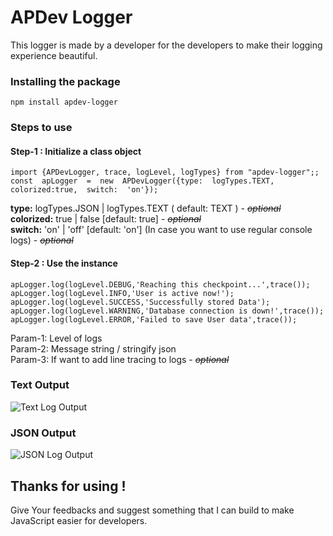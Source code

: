 # APDev Logger
This logger is made by a developer for the developers to make their logging experience beautiful.

### Installing the package

    npm install apdev-logger

###
### Steps to use
#### Step-1 : Initialize a class object
````
import {APDevLogger, trace, logLevel, logTypes} from "apdev-logger";;
const  apLogger  =  new  APDevLogger({type:  logTypes.TEXT,  colorized:true,  switch:  'on'});
````
**type:** logTypes.JSON | logTypes.TEXT ( default: TEXT ) - ~~*optional*~~ <br />
**colorized:** true | false [default: true] - ~~*optional*~~ <br />
**switch:** 'on' | 'off' [default: 'on'] (In case you want to use regular console logs) - ~~*optional*~~ <br />

#### Step-2 : Use the instance
````
apLogger.log(logLevel.DEBUG,'Reaching this checkpoint...',trace());
apLogger.log(logLevel.INFO,'User is active now!');
apLogger.log(logLevel.SUCCESS,'Successfully stored Data');
apLogger.log(logLevel.WARNING,'Database connection is down!',trace());
apLogger.log(logLevel.ERROR,'Failed to save User data',trace());
````
Param-1: Level of logs <br />
Param-2: Message string / stringify json <br />
Param-3: If want to add line tracing to logs - ~~*optional*~~ <br />

###
### Text Output
![Text Log Output](https://github.com/arth40/APDev-Logger/assets/59698234/e8b00ece-f64f-467e-a0e0-af286c1b9f6d)


### JSON Output
![JSON Log Output](https://github.com/arth40/APDev-Logger/assets/59698234/cd7e6ef3-5917-4597-a30c-24eebef5fcab)



###
## Thanks for using !
Give Your feedbacks and suggest something that I can build to make JavaScript easier for developers.
